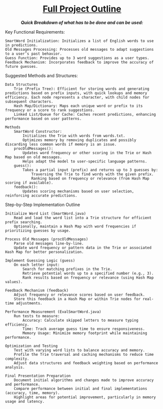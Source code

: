 <h1 align="center">
  <a href="https://github.com/brysonnoble/CSE2010-Final-Project/blob/main/termProject.pdf">Full Project Outline</a>
</h1>
<center><i><b>Quick Breakdown of what has to be done and can be used:</b></i></center>

Key Functional Requirements:

    SmartWord Initialization: Initializes a list of English words to use in predictions.
    Old Messages Processing: Processes old messages to adapt suggestions to a user’s past behavior.
    Guess Function: Provides up to 3 word suggestions as a user types.
    Feedback Mechanism: Incorporates feedback to improve the accuracy of future guesses.

Suggested Methods and Structures:

    Data Structures
        Trie (Prefix Tree): Efficient for storing words and generating predictions based on prefix inputs, with quick lookups and memory efficiency. Each node represents a character, with child nodes for subsequent characters.
        Hash Map/Dictionary: Maps each unique word or prefix to its frequency or a score to rank suggestions.
        Linked List/Queue for Cache: Caches recent predictions, enhancing performance based on user patterns.

    Methods
        SmartWord Constructor:
            Initializes the Trie with words from words.txt.
            Optimizes memory by removing duplicates and possibly discarding less common words if memory is an issue.
        procOldMessages():
            Updates word frequency or other scoring in the Trie or Hash Map based on old messages.
            Helps adapt the model to user-specific language patterns.
        guess():
            Takes a partial input (prefix) and returns up to 3 guesses by:
                Traversing the Trie to find words with the given prefix.
                Ranking based on frequency or relevance (from Hash Map scoring if available).
        feedback():
            Updates scoring mechanisms based on user selection, reinforcing accurate predictions.

Step-by-Step Implementation Outline

    Initialize Word List (SmartWord.java)
        Read and load the word list into a Trie structure for efficient prefix searching.
        Optionally, maintain a Hash Map with word frequencies if prioritizing guesses by usage.

    Process Old Messages (procOldMessages)
        Parse old messages line-by-line.
        Update word frequency or pattern data in the Trie or associated Hash Map for better personalization.

    Implement Guessing Logic (guess)
        On each letter input:
            Search for matching prefixes in the Trie.
            Retrieve potential words up to a specified number (e.g., 3).
            Rank results based on frequency or relevance (using Hash Map values).

    Feedback Mechanism (feedback)
        Adjust frequency or relevance scores based on user feedback.
        Store this feedback in a Hash Map or within Trie nodes for real-time adjustments.

    Performance Measurement (EvalSmartWord.java)
        Run tests to measure:
            Accuracy: Calculate skipped letters to measure typing efficiency.
            Time: Track average guess time to ensure responsiveness.
            Memory Usage: Minimize memory footprint while maintaining performance.

    Optimization and Testing
        Test with varying word lists to balance accuracy and memory.
        Profile the Trie traversal and caching mechanisms to reduce time complexity.
        Adjust data structures and feedback weighting based on performance analysis.

    Final Presentation Preparation
        Document initial algorithms and changes made to improve accuracy and performance.
        Compare performance between initial and final implementations (accuracy, time, memory).
        Highlight areas for potential improvement, particularly in memory usage and latency.
